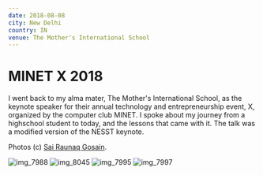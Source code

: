 ```yaml
---
date: 2018-08-08
city: New Delhi
country: IN
venue: The Mother's International School
---
```


# MINET X 2018

I went back to my alma mater, The Mother's International School, as the keynote speaker for their annual technology and entrepreneurship event, X, organized by the computer club MINET. I spoke about my journey from a highschool student to today, and the lessons that came with it. The talk was a modified version of the NESST keynote.

Photos (c) [Sai Raunaq Gosain](https://instagram.com/vellaindian).

![img_7988](https://user-images.githubusercontent.com/2841780/97720874-cb488c00-1aee-11eb-816c-ef38c956e518.jpg)
![img_8045](https://user-images.githubusercontent.com/2841780/97720876-cc79b900-1aee-11eb-80cf-73b95ec452f9.jpg)
![img_7995](https://user-images.githubusercontent.com/2841780/97720881-cd124f80-1aee-11eb-9798-b9b8d6f721a9.jpg)
![img_7997](https://user-images.githubusercontent.com/2841780/97720890-ce437c80-1aee-11eb-99ec-171fcbb73e20.jpg)

